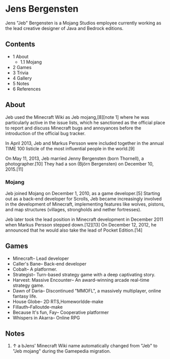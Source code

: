 # Jens Bergensten
Jens "Jeb" Bergensten is a Mojang Studios employee currently working as the lead creative designer of Java and Bedrock editions.

## Contents
- 1 About
	- 1.1 Mojang
- 2 Games
- 3 Trivia
- 4 Gallery
- 5 Notes
- 6 References

## About
Jeb used the Minecraft Wiki as Jeb mojang,[8][note 1] where he was particularly active in the issue lists, which he sanctioned as the official place to report and discuss Minecraft bugs and annoyances before the introduction of the official bug tracker.

In April 2013, Jeb and Markus Persson were included together in the annual TIME 100 listicle of the most influential people in the world.[9]

On May 11, 2013, Jeb married Jenny Bergensten (born Thornell), a photographer.[10] They had a son (Björn Bergensten) on December 10, 2015.[11]

### Mojang
Jeb joined Mojang on December 1, 2010, as a game developer.[5] Starting out as a back-end developer for Scrolls, Jeb became increasingly involved in the development of Minecraft, implementing features like wolves, pistons, and map structures (villages, strongholds and nether fortresses).

Jeb later took the lead position in Minecraft development in December 2011 when Markus Persson stepped down.[12][13] On December 12, 2012, he announced that he would also take the lead of Pocket Edition.[14]

## Games
- Minecraft– Lead developer
- Caller's Bane– Back-end developer
- Cobalt– A platformer.
- Strategist– Turn-based strategy game with a deep captivating story.
- Harvest: Massive Encounter– An award-winning arcade real-time strategy game.
- Dawn of Daria– Discontinued "MMOFL", a massively multiplayer, online fantasy life.
- House Globe– 2D RTS,Homeworldde-make
- Fillauth–Falloutde-make
- Because It's fun, Fay– Cooperative platformer
- Whispers in Akarra– Online RPG

## Notes
1. ↑ a bJens' Minecraft Wiki name automatically changed from "Jeb" to "Jeb mojang" during the Gamepedia migration.

